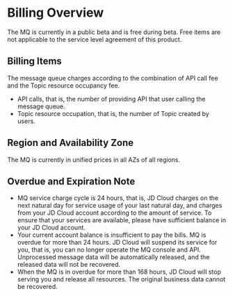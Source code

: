# Billing Overview
The MQ is currently in a public beta and is free during beta. Free items are not applicable to the service level agreement of this product. 
## Billing Items
The message queue charges according to the combination of API call fee and the Topic resource occupancy fee.
*	API calls, that is, the number of providing API that user calling the message queue.
*	Topic resource occupation, that is, the number of Topic created by users. 
## Region and Availability Zone
The MQ is currently in unified prices in all AZs of all regions. 
## Overdue and Expiration Note
*	MQ service charge cycle is 24 hours, that is, JD Cloud charges on the next natural day for service usage of your last natural day, and charges from your JD Cloud account according to the amount of service. To ensure that your services are available, please have sufficient balance in your JD Cloud account.
*	Your current account balance is insufficient to pay the bills. MQ is overdue for more than 24 hours. JD Cloud will suspend its service for you, that is, you can no longer operate the MQ console and API. Unprocessed message data will be automatically released, and the released data will not be recovered.
*	When the MQ is in overdue for more than 168 hours, JD Cloud will stop serving you and release all resources. The original business data cannot be recovered. 
